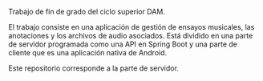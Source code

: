 Trabajo de fin de grado del ciclo superior DAM.

El trabajo consiste en una aplicación de gestión de ensayos musicales, las anotaciones y los archivos de audio asociados. Está dividido en una parte de servidor programada como una API en Spring Boot y una parte de cliente que es una aplicación nativa de Android.

Este repositorio corresponde a la parte de servidor.
